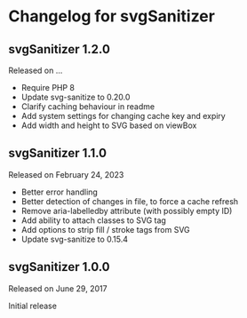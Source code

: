 # Changelog for svgSanitizer

## svgSanitizer 1.2.0
Released on ...

- Require PHP 8
- Update svg-sanitize to 0.20.0
- Clarify caching behaviour in readme
- Add system settings for changing cache key and expiry
- Add width and height to SVG based on viewBox

## svgSanitizer 1.1.0
Released on February 24, 2023

- Better error handling
- Better detection of changes in file, to force a cache refresh
- Remove aria-labelledby attribute (with possibly empty ID)
- Add ability to attach classes to SVG tag
- Add options to strip fill / stroke tags from SVG
- Update svg-sanitize to 0.15.4

## svgSanitizer 1.0.0
Released on June 29, 2017

Initial release